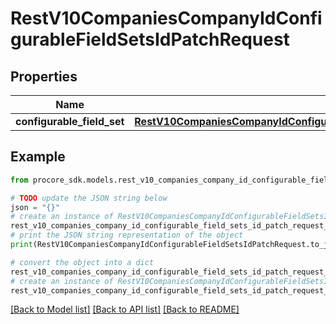 # RestV10CompaniesCompanyIdConfigurableFieldSetsIdPatchRequest


## Properties

Name | Type | Description | Notes
------------ | ------------- | ------------- | -------------
**configurable_field_set** | [**RestV10CompaniesCompanyIdConfigurableFieldSetsIdPatchRequestConfigurableFieldSet**](RestV10CompaniesCompanyIdConfigurableFieldSetsIdPatchRequestConfigurableFieldSet.md) |  | 

## Example

```python
from procore_sdk.models.rest_v10_companies_company_id_configurable_field_sets_id_patch_request import RestV10CompaniesCompanyIdConfigurableFieldSetsIdPatchRequest

# TODO update the JSON string below
json = "{}"
# create an instance of RestV10CompaniesCompanyIdConfigurableFieldSetsIdPatchRequest from a JSON string
rest_v10_companies_company_id_configurable_field_sets_id_patch_request_instance = RestV10CompaniesCompanyIdConfigurableFieldSetsIdPatchRequest.from_json(json)
# print the JSON string representation of the object
print(RestV10CompaniesCompanyIdConfigurableFieldSetsIdPatchRequest.to_json())

# convert the object into a dict
rest_v10_companies_company_id_configurable_field_sets_id_patch_request_dict = rest_v10_companies_company_id_configurable_field_sets_id_patch_request_instance.to_dict()
# create an instance of RestV10CompaniesCompanyIdConfigurableFieldSetsIdPatchRequest from a dict
rest_v10_companies_company_id_configurable_field_sets_id_patch_request_from_dict = RestV10CompaniesCompanyIdConfigurableFieldSetsIdPatchRequest.from_dict(rest_v10_companies_company_id_configurable_field_sets_id_patch_request_dict)
```
[[Back to Model list]](../README.md#documentation-for-models) [[Back to API list]](../README.md#documentation-for-api-endpoints) [[Back to README]](../README.md)


